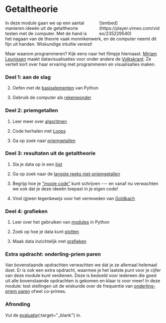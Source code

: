 # Getaltheorie

<div class="pull-right" style="width: 40%; float:right; margin-left: 2em;">
![embed](https://player.vimeo.com/video/235229540)
</div>

In deze module gaan we op een aantal manieren ideeën uit de getaltheorie testen
met de computer. Met de hand is het nagaan van de theorie vaak monnikenwerk, en de computer neemt dit fijn uit handen. Wiskundige intuïtie vereist!

Maar waarom programmeren? Kijk eens naar het filmpje hiernaast. [Mirjam Leunissen](http://www.dutchdatadesign.nl) maakt datavisualisaties voor onder andere de [Volkskrant](https://www.volkskrant.nl/kijkverder/2015/klimaatkennis/). Ze vertelt kort over haar ervaring met programmeren en visualisaties maken.

### Deel 1: aan de slag

2. Oefen met de [basiselementen](/getaltheorie/basiselementen) van Python

3. Gebruik de computer als [rekenwonder](/getaltheorie/rekenwonder)

### Deel 2: priemgetallen

1. Leer meer over [algoritmen](/getaltheorie/algoritmen)

2. Code herhalen met [Loops](/getaltheorie/loops)

3. Ga op zoek naar [priemgetallen](/getaltheorie/priemgetallen)

### Deel 3: resultaten uit de getaltheorie

1. Sla je data op in een [lijst](/getaltheorie/lijsten)

2. Ga op zoek naar de [langste reeks niet-priemgetallen](/getaltheorie/reeks)

3. Begrijp hoe je ["mooie code"](/getaltheorie/stijlgids) kunt schrijven --- en vanaf nu verwachten we ook dat je deze ideeën toepast in je eigen code!

4. Vind (g)een tegenbewijs voor het vermoeden van [Goldbach](/getaltheorie/goldbach)

### Deel 4: grafieken

1. Leer over het gebruiken van [modules](/getaltheorie/modules) in Python

2. Zoek op hoe je data kunt [plotten](/getaltheorie/plot)

3. Maak data inzichtelijk met [grafieken](/getaltheorie/grafieken)

### Extra opdracht: onderling-priem paren

Van bovenstaande opdrachten verwachten we dat je ze allemaal helemaal doet. Er is ook een extra opdracht, waarmee je het laatste punt voor je cijfer van deze module kunt verdienen. Deze is bedoeld voor iedereen die goed uit alle bovenstaande opdrachten is gekomen en klaar is voor meer! In deze module: test stellingen uit de wiskunde over de frequentie van [onderling-priem paren](/getaltheorie/extra) ofwel co-primes.

### Afronding

<!-- 1. Ga naar [deze pagina](/getaltheorie/inleveren) om je programma's in te leveren. -->

Vul de [evaluatie](https://goo.gl/forms/gwRSgA3bBnpcAkME2){:target="_blank"} in.
